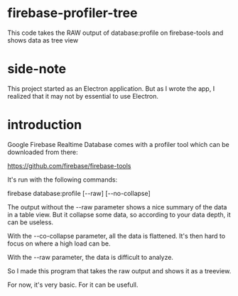 # firebase-profiler-tree
This code takes the RAW output of database:profile on firebase-tools and shows data as tree view

# side-note
This project started as an Electron application. But as I wrote the app, I realized that it may not by essential to use Electron.

# introduction
Google Firebase Realtime Database comes with a profiler tool which can be downloaded from there:

https://github.com/firebase/firebase-tools

It's run with the following commands:

firebase database:profile [--raw] [--no-collapse]

The output without the --raw parameter shows a nice summary of the data in a table view. But it collapse some data, so according to your data depth, it can be useless.

With the --co-collapse parameter, all the data is flattened. It's then hard to focus on where a high load can be.

With the --raw parameter, the data is difficult to analyze.

So I made this program that takes the raw output and shows it as a treeview.

For now, it's very basic. For it can be usefull.
